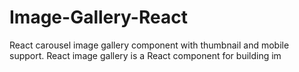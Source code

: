 # Image-Gallery-React
React carousel image gallery component with thumbnail and mobile support. React image gallery is a React component for building im
